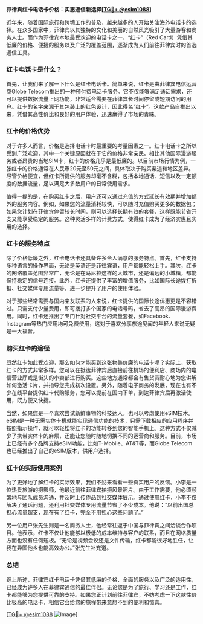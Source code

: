 **菲律宾红卡电话卡价格：实惠通信新选择[[TG💪+ @esim1088](https://t.me/s/esim1088)]**

近年来，随着国际旅行和跨境工作的普及，越来越多的人开始关注海外电话卡的选择。在众多国家中，菲律宾以其独特的文化和美丽的自然风光吸引了大量游客和商务人士。而作为菲律宾本地最受欢迎的电话卡之一，“红卡”（Red Card）凭借其低廉的价格、便捷的服务以及广泛的覆盖范围，逐渐成为人们前往菲律宾时的首选通信工具。

### 红卡电话卡是什么？

首先，让我们来了解一下什么是红卡电话卡。简单来说，红卡是由菲律宾电信运营商Globe Telecom推出的一种预付费电话卡服务。它不仅能够满足通话需求，还可以提供数据流量上网功能，非常适合需要在菲律宾长时间停留或短期访问的用户。红卡的名字来源于其包装上的红色设计，因此得名“红卡”。这款产品自推出以来，凭借其高性价比和良好的用户体验，迅速赢得了市场的青睐。

### 红卡的价格优势

对于许多人而言，价格是选择电话卡时最重要的考量因素之一。红卡电话卡之所以受到广泛欢迎，其中一个关键原因就在于它的价格非常亲民。相比其他国际漫游服务或者昂贵的当地SIM卡，红卡的价格几乎是最低廉的。以目前市场行情为例，一张红卡的价格通常在人民币20元至50元之间，具体取决于购买渠道和地区差异。尽管价格便宜，但红卡所提供的服务却毫不含糊，包括本地通话、短信以及一定额度的数据流量，足以满足大多数用户的日常使用需求。

值得一提的是，在购买红卡之后，用户还可以通过充值的方式延长有效期并增加额外的服务内容。例如，如果您的流量消耗较快，可以随时充值购买更多的数据包；如果您计划在菲律宾停留较长时间，则可以选择长期有效的套餐，这样既能节省开支又能享受稳定的服务。这种灵活多样的计费方式，使得红卡成为了经济实惠且实用的选择。

### 红卡的服务特点

除了价格低廉之外，红卡电话卡还具备许多令人满意的服务特点。首先，红卡支持多种语言的操作界面，无论是英语还是菲律宾语，用户都能轻松上手。其次，红卡的网络覆盖范围非常广，无论是在马尼拉这样的大城市，还是偏远的小城镇，都能保持稳定的信号连接。此外，红卡还提供了丰富的增值服务，比如国际长途拨打折扣、社交媒体专用流量等，进一步提升了用户的使用体验。

对于那些经常需要与国内亲友联系的人来说，红卡提供的国际长途优惠更是不容错过。只需支付少量费用，即可拨打多个国家的电话号码，省去了高昂的国际漫游费用。同时，红卡还推出了专门针对社交平台的流量套餐，如Facebook、Instagram等热门应用均可免费使用，这对于喜欢分享旅途见闻的年轻人来说无疑是一大福音。

### 购买红卡的途径

既然红卡如此受欢迎，那么如何才能买到这张物美价廉的电话卡呢？实际上，获取红卡的方式非常多样。您可以在抵达菲律宾后直接前往机场的便利店、商场内的电信营业厅或是街头的小卖部进行购买。这些地方通常都会有售货员耐心地为您讲解如何激活卡片，并指导您完成初次设置。另外，随着电子商务的发展，现在也有不少在线平台提供红卡代购服务，您可以提前在国内下单，到达菲律宾后再激活使用，既方便又快捷。

当然，如果您是一个喜欢尝试新鲜事物的科技达人，也可以考虑使用eSIM技术。eSIM是一种无需实体卡槽就能实现通信功能的技术，只需下载相应的应用程序并按照指示操作，就可以轻松将红卡的功能转移到您的智能手机上。这种方式不仅减少了携带实体卡的麻烦，还能让您随时随地切换不同的运营商和服务。目前，市场上已经有多个品牌支持eSIM功能，比如T-Mobile、AT&T等，而Globe Telecom也已经推出了自己的eSIM版本，供用户选择。

### 红卡的实际使用案例

为了更好地了解红卡的实际效果，我们不妨来看看一些真实用户的反馈。小李是一位热爱旅游的摄影师，他最近前往菲律宾拍摄风景照片。由于工作需要，他必须频繁地与团队成员沟通，并及时上传作品到社交媒体展示。通过使用红卡，小李不仅解决了通话问题，还利用社交媒体专用流量节省了不少成本。他说：“以前出国总担心流量超支，现在有了红卡，完全不用担心这些问题了。”

另一位用户张先生则是一名商务人士，他经常往返于中国与菲律宾之间洽谈合作项目。他表示，红卡不仅让他能够以极低的成本维持与客户的联系，而且在网络质量方面也没有任何短板。“无论是视频会议还是文件传输，红卡都能很好地胜任，让我在异国他乡也能高效办公。”张先生补充道。

### 总结

综上所述，菲律宾红卡电话卡凭借其低廉的价格、全面的服务以及广泛的适用性，已经成为许多人在菲律宾通信的最佳伴侣。无论您是为了旅行、学习还是工作，红卡都能够为您提供可靠的支持。如果您正计划前往菲律宾，不妨考虑一下这款性价比极高的电话卡，相信它会给您的旅程带来意想不到的便利和惊喜。

[[TG💪+ @esim1088](https://t.me/s/esim1088) ![Image](https://i.postimg.cc/4NQfJmqS/Snipaste-2025-05-13-00-14-12.png)]